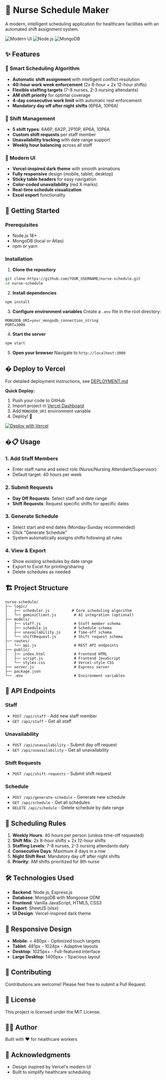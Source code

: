 # 🏥 Nurse Schedule Maker

A modern, intelligent scheduling application for healthcare facilities with an automated shift assignment system.

![Modern UI](https://img.shields.io/badge/UI-Vercel%20Style-black)
![Node.js](https://img.shields.io/badge/Node.js-18+-green)
![MongoDB](https://img.shields.io/badge/Database-MongoDB-brightgreen)

## ✨ Features

### 🤖 Smart Scheduling Algorithm
- **Automatic shift assignment** with intelligent conflict resolution
- **40-hour work week enforcement** (2x 8-hour + 2x 12-hour shifts)
- **Flexible staffing targets** (7-8 nurses, 2-3 nursing attendants)
- **AM shift priority** for optimal coverage
- **4-day consecutive work limit** with automatic rest enforcement
- **Mandatory day off after night shifts** (6P6A, 10P6A)

### 📅 Shift Management
- **5 shift types**: 6A6P, 6A2P, 2P10P, 6P6A, 10P6A
- **Custom shift requests** per staff member
- **Unavailability tracking** with date range support
- **Weekly hour balancing** across all staff

### 🎨 Modern UI
- **Vercel-inspired dark theme** with smooth animations
- **Fully responsive** design (mobile, tablet, desktop)
- **Sticky table headers** for easy navigation
- **Color-coded unavailability** (red X marks)
- **Real-time schedule visualization**
- **Excel export** functionality

## 🚀 Getting Started

### Prerequisites
- Node.js 18+ 
- MongoDB (local or Atlas)
- npm or yarn

### Installation

1. **Clone the repository**
```bash
git clone https://github.com/YOUR_USERNAME/nurse-schedule.git
cd nurse-schedule
```

2. **Install dependencies**
```bash
npm install
```

3. **Configure environment variables**
Create a `.env` file in the root directory:
```env
MONGODB_URI=your_mongodb_connection_string
PORT=3000
```

4. **Start the server**
```bash
npm start
```

5. **Open your browser**
Navigate to `http://localhost:3000`

## � Deploy to Vercel

For detailed deployment instructions, see [DEPLOYMENT.md](./DEPLOYMENT.md)

**Quick Deploy:**
1. Push your code to GitHub
2. Import project in [Vercel Dashboard](https://vercel.com)
3. Add `MONGODB_URI` environment variable
4. Deploy! 🎉

[![Deploy with Vercel](https://vercel.com/button)](https://vercel.com/new/clone?repository-url=https://github.com/YOUR_USERNAME/nurse-schedule)

## �📋 Usage

### 1. Add Staff Members
- Enter staff name and select role (Nurse/Nursing Attendant/Supervisor)
- Default target: 40 hours per week

### 2. Submit Requests
- **Day Off Requests**: Select staff and date range
- **Shift Requests**: Request specific shifts for specific dates

### 3. Generate Schedule
- Select start and end dates (Monday-Sunday recommended)
- Click "Generate Schedule"
- System automatically assigns shifts following all rules

### 4. View & Export
- Show existing schedules by date range
- Export to Excel for printing/sharing
- Delete schedules as needed

## 🏗️ Project Structure

```
nurse-schedule/
├── logic/
│   ├── scheduler.js          # Core scheduling algorithm
│   └── geminiClient.js        # AI integration (optional)
├── models/
│   ├── staff.js               # Staff member schema
│   ├── schedule.js            # Schedule schema
│   ├── unavailability.js      # Time-off schema
│   └── shiftRequest.js        # Shift request schema
├── routes/
│   └── api.js                 # REST API endpoints
├── public/
│   ├── index.html             # Frontend HTML
│   ├── script.js              # Frontend JavaScript
│   └── styles.css             # Vercel-style CSS
├── server.js                  # Express server
├── package.json
└── .env                       # Environment variables
```

## 🔧 API Endpoints

### Staff
- `POST /api/staff` - Add new staff member
- `GET /api/staff` - Get all staff

### Unavailability
- `POST /api/unavailability` - Submit day off request
- `GET /api/unavailability` - Get all unavailability

### Shift Requests
- `POST /api/shift-requests` - Submit shift request

### Schedule
- `POST /api/generate-schedule` - Generate new schedule
- `GET /api/schedule` - Get all schedules
- `DELETE /api/schedule` - Delete schedule by date range

## 🎯 Scheduling Rules

1. **Weekly Hours**: 40 hours per person (unless time-off requested)
2. **Shift Mix**: 2x 8-hour shifts + 2x 12-hour shifts
3. **Staffing Levels**: 7-8 nurses, 2-3 nursing attendants daily
4. **Consecutive Days**: Maximum 4 days in a row
5. **Night Shift Rest**: Mandatory day off after night shifts
6. **Priority**: AM shifts prioritized for 8th nurse

## 🛠️ Technologies Used

- **Backend**: Node.js, Express.js
- **Database**: MongoDB with Mongoose ODM
- **Frontend**: Vanilla JavaScript, HTML5, CSS3
- **Export**: SheetJS (xlsx)
- **UI Design**: Vercel-inspired dark theme

## 📱 Responsive Design

- **Mobile**: < 480px - Optimized touch targets
- **Tablet**: 481px - 1024px - Adaptive layouts
- **Desktop**: 1025px+ - Full-featured interface
- **Large Desktop**: 1400px+ - Spacious layout

## 🤝 Contributing

Contributions are welcome! Please feel free to submit a Pull Request.

## 📄 License

This project is licensed under the MIT License.

## 👨‍💻 Author

Built with ❤️ for healthcare workers

## 🙏 Acknowledgments

- Design inspired by Vercel's modern UI
- Built to simplify healthcare scheduling
